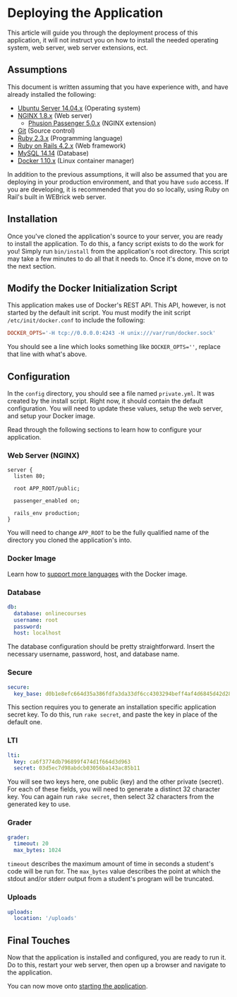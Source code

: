 # Deploying the Application

This article will guide you through the deployment process of this application, it will not instruct you on how to install the needed operating system, web server, web server extensions, ect.

## Assumptions

This document is written assuming that you have experience with, and have already installed the following:

- [Ubuntu Server 14.04.x](http://www.ubuntu.com/server) (Operating system)
- [NGINX 1.8.x](http://nginx.org) (Web server)
  - [Phusion Passenger 5.0.x](https://www.phusionpassenger.com) (NGINX extension)
- [Git](http://git-scm.org) (Source control)
- [Ruby 2.3.x](http://ruby-lang.org) (Programming language)
- [Ruby on Rails 4.2.x](http://rubyonrails.org) (Web framework)
- [MySQL 14.14](https://www.mysql.com) (Database)
- [Docker 1.10.x](https://www.docker.com) (Linux container manager)

In addition to the previous assumptions, it will also be assumed that you are deploying in your production environment, and that you have `sudo` access. If you are developing, it is recommended that you do so locally, using Ruby on Rail's built in WEBrick web server.

## Installation

Once you've cloned the application's source to your server, you are ready to install the application. To do this, a fancy script exists to do the work for you! Simply run `bin/install` from the application's root directory. This script may take a few minutes to do all that it needs to. Once it's done, move on to the next section.

## Modify the Docker Initialization Script

This application makes use of Docker's REST API. This API, however, is not started by the default init script. You must modify the init script `/etc/init/docker.conf` to include the following:

```conf
DOCKER_OPTS='-H tcp://0.0.0.0:4243 -H unix:///var/run/docker.sock'
```

You should see a line which looks something like `DOCKER_OPTS=''`, replace that line with what's above.

## Configuration

In the `config` directory, you should see a file named `private.yml`. It was created by the install script. Right now, it should contain the default configuration. You will need to update these values, setup the web server, and setup your Docker image.

Read through the following sections to learn how to configure your application.

### Web Server (NGINX)

```nginx
server {
  listen 80;

  root APP_ROOT/public;

  passenger_enabled on;

  rails_env production;
}
```

You will need to change `APP_ROOT` to be the fully qualified name of the directory you cloned the application's into.

### Docker Image

Learn how to [support more languages](supporting-more-languages.md) with the Docker image.

### Database

```yaml
db:
  database: onlinecourses
  username: root
  password: 
  host: localhost
```

The database configuration should be pretty straightforward. Insert the necessary username, password, host, and database name.

### Secure

```yaml
secure:
  key_base: d0b1e8efc664d35a386fdfa3da33df6cc4303294beff4af4d6845d42d2854fcd95312b8bf54194ae4a67870947af195b65462fd9d80ce7da0f069499c97bc9a3
```

This section requires you to generate an installation specific application secret key. To do this, run `rake secret`, and paste the key in place of the default one.

### LTI

```yaml
lti:
  key: ca6f3774db796899f474d1f664d3d963
  secret: 03d5ec7d98abdcb03056ba143ac85b11
```

You will see two keys here, one public (key) and the other private (secret). For each of these fields, you will need to generate a distinct 32 character key. You can again run `rake secret`, then select 32 characters from the generated key to use.

### Grader

```yaml
grader:
  timeout: 20
  max_bytes: 1024
```

`timeout` describes the maximum amount of time in seconds a student's code will be run for. The `max_bytes` value describes the point at which the stdout and/or stderr output from a student's program will be truncated.

### Uploads

```yaml
uploads:
  location: '/uploads'
```

## Final Touches

Now that the application is installed and configured, you are ready to run it. Do to this, restart your web server, then open up a browser and navigate to the application.

You can now move onto [starting the application](starting-the-application.md).
